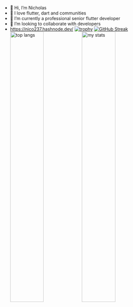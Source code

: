 - 👋 Hi, I’m  Nicholas
- 👀 I love flutter, dart and communities
- 🌱 I’m currently a professional senior flutter developer
- 💞️ I’m looking to collaborate  with developers
- https://nico237.hashnode.dev/
  [![trophy](https://github-profile-trophy.vercel.app/?username=nicowalter256&theme=onedark)](https://github.com/ryo-ma/github-profile-trophy)
  <img alt="top langs" align="left" width="47%" src="https://github-readme-stats.vercel.app/api/top-langs/?username=nicowalter256" />
  <img alt="my stats" align="left" width="47%" src="https://github-readme-stats.vercel.app/api?username=nicowalter256&show_icons=true&theme=radical" />
  [![GitHub Streak](https://streak-stats.demolab.com/?user=nicowalter256&theme=dark)](https://git.io/streak-stats)

<!---
nicowalter256/nicowalter256 is a ✨ special ✨ repository because its `README.md` (this file) appears on your GitHub profile.
You can click the Preview link to take a look at your changes.
--->
